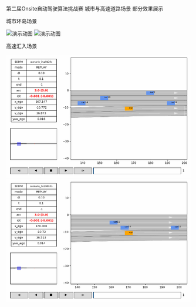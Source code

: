 第二届Onsite自动驾驶算法挑战赛 城市与高速道路场景 部分效果展示

城市环岛场景

![演示动图](REPLAY_0_scenario_332cb24c_result.gif)
![演示动图](REPLAY_3_scenario_07ed645b_result.gif)



高速汇入场景

![演示动图](REPLAY_0_scenario_0ca8d29c_result.gif)
![演示动图](REPLAY_0_scenario_3e20863b_result.gif)


